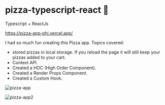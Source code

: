 # pizza-typescript-react 🍕

Typescript + ReactJs

https://pizza-app-phi.vercel.app/

I had so much fun creating this Pizza app. 
Topics covered: 
- stored pizzas in local storage. If you reload the page it will still keep your pizzas added to your cart.
- Context API.
- Created a HOC (High Order Component).
-  Created a Render Props Component.
- Created a Custom Hook.

![pizza-app](https://user-images.githubusercontent.com/60779542/112727685-1b603900-8f3d-11eb-80e9-c9131c032308.png)

![pizza-app2](https://user-images.githubusercontent.com/60779542/112727683-1a2f0c00-8f3d-11eb-9113-6e79afdac9d0.png)
